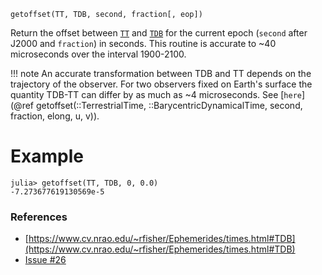 ```
getoffset(TT, TDB, second, fraction[, eop])
```

Return the offset between [`TT`](@ref) and [`TDB`](@ref) for the current epoch (`second` after J2000 and `fraction`) in seconds. This routine is accurate to ~40 microseconds over the interval 1900-2100.

!!! note
    An accurate transformation between TDB and TT depends on the trajectory of the observer. For two observers fixed on Earth's surface the quantity TDB-TT can differ by as much as ~4 microseconds. See [`here`](@ref getoffset(::TerrestrialTime, ::BarycentricDynamicalTime, second, fraction, elong, u, v)).


# Example

```jldoctest; setup = :(using AstroTime)
julia> getoffset(TT, TDB, 0, 0.0)
-7.273677619130569e-5
```

### References

  * [https://www.cv.nrao.edu/~rfisher/Ephemerides/times.html#TDB](https://www.cv.nrao.edu/~rfisher/Ephemerides/times.html#TDB)
  * [Issue #26](https://github.com/JuliaAstro/AstroTime.jl/issues/26)
